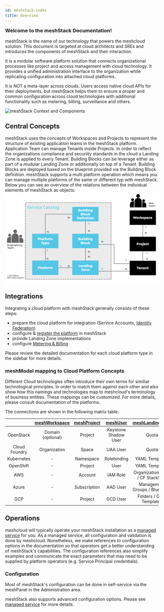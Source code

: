 ```yaml
---
id: meshstack.index
title: Overview
---
```


<h3 style="margin-top: 0">Welcome to the meshStack Documentation!</h3>

meshStack is the name of our technology that powers the meshcloud solution. This document is targeted at cloud architects and SREs and introduces the components of meshStack and their interaction.

It is a modular software platform solution that connects organizational processes like project and access management with cloud technology. It provides a unified administration interface to the organization while replicating configuration into attached cloud platforms.

It is NOT a meta-layer across clouds. Users access native cloud APIs for their deployments, but meshStack helps them to ensure a proper and common configuration across cloud technologies with additional functionality such as metering, billing, surveillance and others.

![meshStack Context and Components](assets/meshstack-chart.svg)

## Central Concepts

meshStack uses the concepts of Workspaces and Projects to represent the structure of existing application teams in the meshStack platform. Application Team can manage Tenants inside Projects. In order to reflect the organizations compliance and securiity standards in the cloud a Landing Zone is applied to every Tenant. Building Blocks can be leverage either as part of a mudular Landing Zone or additionally on top of a Tenant. Building Blocks are deployed based on the blueprint provided via the Building Block definition. 
meshStack supports a multi platform operation which means you can manage multiple platforms of the same or different typ with meshStack. Below you can see an overview of the relations between the individual elements of meshStack as objects.
![meshModel](assets/meshModel.png)

## Integrations

Integrating a cloud platform with meshStack generally consists of these steps:

- prepare the cloud platform for integration (Service Accounts, [Identity Federation](./meshstack.identity-federation.md))
- configure & [register the platform](./administration.platforms.md) in meshStack
- provide Landing Zone implementations
- configure [Metering & Billing](./meshstack.billing.md)

Please review the detailed documentation for each cloud platform type in the sidebar for more details.

### meshModel mapping to Cloud Platform Concepts

Different Cloud technologies often introduce their own terms for similiar technological principles. In order to match them against each other and also show how this namings and technologies map to meshcloud's terminology of business entities.
These mappings can be customized. For more details, please consult documentation of the platforms.

The connections are shown in the following matrix table:

|               | [meshWorkspace](./meshcloud.workspace.md) | [meshProject](./meshcloud.project.md) | [meshUser](./meshcloud.profile.md) | [meshLandingZone](./meshcloud.landing-zones.md) |
| :-----------: | :---------------------------------------: | :-----------------------------------: | :--------------------------------: | :------------------------------------------: |
|   OpenStack   |             Domain (optional)             |                Project                |        Keystone Shadow User        |                    Quota                     |
| Cloud Foundry |               Organization                |                 Space                 |              UAA User              |                    Quota                     |
|  Kubernetes   |                     -                     |               Namespace               |            Rolebinding             |                YAML Templates                |
|   OpenShift   |                     -                     |                Project                |                User                |                YAML Templates                |
|      AWS      |                     -                     |                Account                |              IAM Role              |      Organization Units / CF StackSets       |
|     Azure     |                     -                     |             Subscription              |              AAD User              |        Management Groups / Blueprints        |
|      GCP      |                     -                     |                Project                |              GCD User              |           Folders / GDM Templates            |

## Operations

meshcloud will typically operate your meshStack installation as a [managed service](./meshstack.managed-service.md) for you. As a managed service, all configuration and validation is done by meshcloud. Nonetheless, we make references to configuration options in the documentation so that operators get a better understanding of meshStack's capabilities. The configuration references also simplify examples and communicate the exact parameters that may need to be supplied by platform operators (e.g. Service Principal credentials).

### Configuration

Most of meshStack's configuration can be done in self-service via the meshPanel in the Administration area.

meshStack also supports advanced configuration options. Please see [managed service](./meshstack.managed-service.md) for more details.

